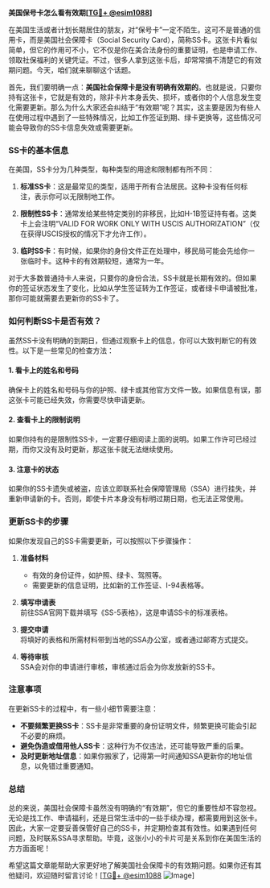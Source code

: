 **美国保号卡怎么看有效期[[TG💪+ @esim1088](https://t.me/s/esim1088)]**

在美国生活或者计划长期居住的朋友，对“保号卡”一定不陌生。这可不是普通的信用卡，而是美国社会保障卡（Social Security Card），简称SS卡。这张卡片看似简单，但它的作用可不小，它不仅是你在美合法身份的重要证明，也是申请工作、领取社保福利的关键凭证。不过，很多人拿到这张卡后，却常常搞不清楚它的有效期问题。今天，咱们就来聊聊这个话题。

首先，我们要明确一点：**美国社会保障卡是没有明确有效期的**。也就是说，只要你持有这张卡，它就是有效的，除非卡片本身丢失、损坏，或者你的个人信息发生变化需要更新。那么为什么大家还会纠结于“有效期”呢？其实，这主要是因为有些人在使用过程中遇到了一些特殊情况，比如工作签证到期、绿卡更换等，这些情况可能会导致你的SS卡信息失效或需要更新。

### SS卡的基本信息

在美国，SS卡分为几种类型，每种类型的用途和限制都有所不同：

1. **标准SS卡**：这是最常见的类型，适用于所有合法居民。这种卡没有任何标注，表示你可以无限制地工作。
   
2. **限制性SS卡**：通常发给某些特定类别的非移民，比如H-1B签证持有者。这类卡上会注明“VALID FOR WORK ONLY WITH USCIS AUTHORIZATION”（仅在获得USCIS授权的情况下才允许工作）。

3. **临时SS卡**：有时候，如果你的身份文件正在处理中，移民局可能会先给你一张临时卡。这种卡的有效期较短，通常为一年。

对于大多数普通持卡人来说，只要你的身份合法，SS卡就是长期有效的。但如果你的签证状态发生了变化，比如从学生签证转为工作签证，或者绿卡申请被批准，那你可能就需要去更新你的SS卡了。

### 如何判断SS卡是否有效？

虽然SS卡没有明确的到期日，但通过观察卡上的信息，你可以大致判断它的有效性。以下是一些常见的检查方法：

#### 1. 看卡上的姓名和号码
确保卡上的姓名和号码与你的护照、绿卡或其他官方文件一致。如果信息有误，那这张卡可能已经失效，你需要尽快申请更新。

#### 2. 查看卡上的限制说明
如果你持有的是限制性SS卡，一定要仔细阅读上面的说明。如果工作许可已经过期，而你又没有及时更新，那这张卡就无法继续使用。

#### 3. 注意卡的状态
如果你的SS卡遗失或被盗，应该立即联系社会保障管理局（SSA）进行挂失，并重新申请新的卡。否则，即使卡片本身没有标明过期日期，也无法正常使用。

### 更新SS卡的步骤

如果你发现自己的SS卡需要更新，可以按照以下步骤操作：

1. **准备材料**  
   - 有效的身份证件，如护照、绿卡、驾照等。
   - 需要更新的信息证明，比如新的工作签证、I-94表格等。
   
2. **填写申请表**  
   前往SSA官网下载并填写《SS-5表格》，这是申请SS卡的标准表格。

3. **提交申请**  
   将填好的表格和所需材料带到当地的SSA办公室，或者通过邮寄方式提交。

4. **等待审核**  
   SSA会对你的申请进行审核，审核通过后会为你发放新的SS卡。

### 注意事项

在更新SS卡的过程中，有一些小细节需要注意：

- **不要频繁更换SS卡**：SS卡是非常重要的身份证明文件，频繁更换可能会引起不必要的麻烦。
- **避免伪造或借用他人SS卡**：这种行为不仅违法，还可能导致严重的后果。
- **及时更新地址信息**：如果你搬家了，记得第一时间通知SSA更新你的地址信息，以免错过重要通知。

### 总结

总的来说，美国社会保障卡虽然没有明确的“有效期”，但它的重要性却不容忽视。无论是找工作、申请福利，还是日常生活中的一些手续办理，都需要用到这张卡。因此，大家一定要妥善保管好自己的SS卡，并定期检查其有效性。如果遇到任何问题，及时联系SSA寻求帮助。毕竟，这张小小的卡片可是关系到你在美国生活的方方面面呢！

希望这篇文章能帮助大家更好地了解美国社会保障卡的有效期问题。如果你还有其他疑问，欢迎随时留言讨论！[[TG💪+ @esim1088](https://t.me/s/esim1088) ![Image](https://i.postimg.cc/4NQfJmqS/Snipaste-2025-05-13-00-14-12.png)]